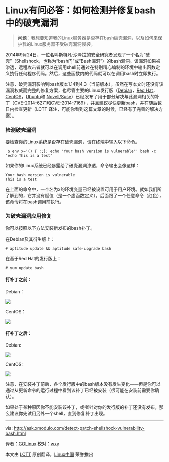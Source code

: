 Linux有问必答：如何检测并修复bash中的破壳漏洞​​
================================================================================
> **问题**：我想要知道我的Linux服务器是否存在bash破壳漏洞，以及如何来保护我的Linux服务器不受破壳漏洞侵袭。

2014年9月24日，一位名叫斯特凡·沙泽拉的安全研究者发现了一个名为“破壳”（Shellshock，也称为“bash门”或“Bash漏洞”）的bash漏洞。该漏洞如果被渗透，远程攻击者就可以在调用shell前通过在特别精心编制的环境中输出函数定义执行任何程序代码。然后，这些函数内的代码就可以在调用bash时立即执行。

注意，破壳漏洞影响到bash版本1.14到4.3（当前版本）。虽然在写本文时还没有该漏洞权威而完整的修复方案，也尽管主要的Linux发行版（[Debian][1]，[Red Hat][2]，[CentOS][3]，[Ubuntu][4]和 [Novell/Suse][5]）已经发布了用于部分解决与此漏洞相关的补丁（[CVE-2014-6271][6]和[CVE-2014-7169][7]），并且建议尽快更新bash，并在随后数日内检查更新（LCTT 译注，可能你看到这篇文章的时候，已经有了完善的解决方案）。

### 检测破壳漏洞 ###

要检查你的Linux系统是否存在破壳漏洞，请在终端中输入以下命令。

     $ env x='() { :;}; echo "Your bash version is vulnerable"' bash -c "echo This is a test" 


如果你的Linux系统已经暴露给了破壳漏洞渗透，命令输出会像这样：

    Your bash version is vulnerable
    This is a test

在上面的命令中，一个名为x的环境变量已经被设置可用于用户环境。就如我们所了解到的，它并没有赋值（是一个虚函数定义），后面跟了一个任意命令（红色），该命令将在bash调用前执行。

### 为破壳漏洞应用修复 ###

你可以按照以下方法安装新发布的bash补丁。

在Debian及其衍生版上：

    # aptitude update && aptitude safe-upgrade bash 

在基于Red Hat的发行版上：

    # yum update bash 

#### 打补丁之前： ####

Debian：

![](https://farm4.staticflickr.com/3903/15342893796_0c3c61aa33_z.jpg)

CentOS：

![](https://farm3.staticflickr.com/2949/15362738261_99fa409e8b_z.jpg)

#### 打补丁之后： ####

Debian:

![](https://farm3.staticflickr.com/2944/15179388727_bdb8a09d62_z.jpg)

CentOS: 

![](https://farm4.staticflickr.com/3884/15179149029_3219ce56ea_z.jpg)

注意，在安装补丁前后，各个发行版中的bash版本没有发生变化——但是你可以通过从更新命令的运行过程中看到该补丁已经被安装（很可能在安装前需要你确认）。

如果处于某种原因你不能安装该补丁，或者针对你的发行版的补丁还没有发布，那么建议你先试用另外一个shell，直到修复补丁出现。

--------------------------------------------------------------------------------

via: http://ask.xmodulo.com/detect-patch-shellshock-vulnerability-bash.html

译者：[GOLinux](https://github.com/GOLinux)
校对：[wxy](https://github.com/wxy)

本文由 [LCTT](https://github.com/LCTT/TranslateProject) 原创翻译，[Linux中国](http://linux.cn/) 荣誉推出

[1]:https://www.debian.org/security/2014/dsa-3032
[2]:https://access.redhat.com/articles/1200223
[3]:http://centosnow.blogspot.com.ar/2014/09/critical-bash-updates-for-centos-5.html
[4]:http://www.ubuntu.com/usn/usn-2362-1/
[5]:http://support.novell.com/security/cve/CVE-2014-6271.html
[6]:http://web.nvd.nist.gov/view/vuln/detail?vulnId=CVE-2014-6271
[7]:http://web.nvd.nist.gov/view/vuln/detail?vulnId=CVE-2014-7169
